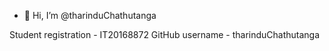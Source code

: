 - 👋 Hi, I’m @tharinduChathutanga

Student registration - IT20168872
GitHub username - tharinduChathutanga
